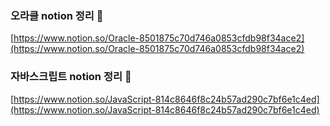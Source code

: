 ### 오라클 notion 정리 🍄
[https://www.notion.so/Oracle-8501875c70d746a0853cfdb98f34ace2](https://www.notion.so/Oracle-8501875c70d746a0853cfdb98f34ace2)

### 자바스크립트 notion 정리 🍊
[https://www.notion.so/JavaScript-814c8646f8c24b57ad290c7bf6e1c4ed](https://www.notion.so/JavaScript-814c8646f8c24b57ad290c7bf6e1c4ed)
